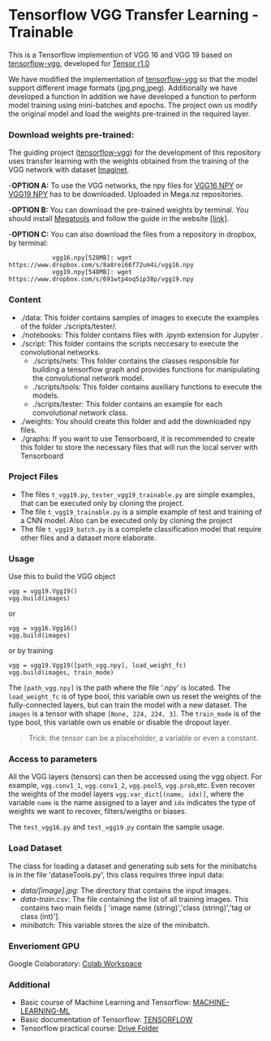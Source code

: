 # Tensorflow VGG Transfer Learning - Trainable

This is a Tensorflow implemention of VGG 16 and VGG 19 based on [tensorflow-vgg](https://github.com/machrisaa/tensorflow-vgg), developed for [Tensor r1.0](https://www.tensorflow.org/)

We have modified the implementation of <a href="https://github.com/machrisaa/tensorflow-vgg">tensorflow-vgg</a> so that the model support different image formats (jpg,png,jpeg). Additionally we have developed a function 
In addition we have developed a function to perform model training using mini-batches and epochs. The project own us modify the original model and load the weights pre-trained in the required layer.

### Download weights pre-trained:
The guiding project (<a href="https://github.com/machrisaa/tensorflow-vgg">tensorflow-vgg</a>) for the development of this repository uses transfer learning with the weights obtained from the training of the VGG network with dataset [Imaginet](http://image-net.org/challenges/LSVRC/2016/index).

  -__OPTION A:__ To use the VGG networks, the npy files for [VGG16 NPY](https://mega.nz/#!YU1FWJrA!O1ywiCS2IiOlUCtCpI6HTJOMrneN-Qdv3ywQP5poecM) or [VGG19 NPY](https://mega.nz/#!xZ8glS6J!MAnE91ND_WyfZ_8mvkuSa2YcA7q-1ehfSm-Q1fxOvvs) has to be downloaded. Uploaded in Mega.nz repositories.

  -__OPTION B:__ You can download the pre-trained weights by terminal. You should install [Megatools](https://megatools.megous.com/) and follow the guide in the website <a href="http://luiszambrana.com.ar/bajar-archivos-de-mega-por-terminal">[link]</a>.
  
  -__OPTION C:__ You can also download the files from a repository in dropbox, by terminal:
  ```
              vgg16.npy[528MB]: wget https://www.dropbox.com/s/8a8rei66f72um4i/vgg16.npy
              vgg19.npy[548MB]: wget https://www.dropbox.com/s/691wtp4oq5ip38p/vgg19.npy
  ```

### Content
  - ./data: This folder contains samples of images to execute the examples of the folder ./scripts/tester/.
  - ./notebooks: This folder contains files with .ipynb extension for Jupyter .
  - ./script: This folder contains the scripts neccesary to execute the convolutional networks.
    - ./scripts/nets: This folder contains the classes responsible for building a tensorflow graph and provides functions for manipulating the convolutional network model.
    - ./scripts/tools: This folder contains auxiliary functions to execute the models.
    - ./scripts/tester: This folder contains an example for each convolutional network class.
  - ./weights: You should create this folder and add the downloaded npy files.
  - ./graphs: If you want to use Tensorboard, it is recommended to create this folder to store the necessary files that will run the local server with Tensorboard

### Project Files
 - The files `t_vgg19.py`, `tester_vgg19_trainable.py` are simple examples, that can be executed only by cloning the project.
 - The file `t_vgg19_trainable.py` is a simple example of test and training of a CNN model. Also can be executed only by cloning the project
 - The file `t_vgg19_batch.py` is a complete classification model that require other files and a dataset more elaborate.

### Usage
Use this to build the VGG object
```
vgg = vgg19.Vgg19()
vgg.build(images)
```
or
```
vgg = vgg16.Vgg16()
vgg.build(images)
```
or by training
```
vgg = vgg19.Vgg19([path_vgg.npy], load_weight_fc)
vgg.build(images, train_mode)
```
The `[path_vgg.npy]` is the path where the file '.npy' is located.
The `load_weight_fc` is of type bool, this variable own us reset the weights of the fully-connected layers, but can train the model with a new dataset.
The `images` is a tensor with shape `[None, 224, 224, 3]`. 
The `train_mode` is of the type bool, this variable own us enable or disable the dropout layer.

>Trick: the tensor can be a placeholder, a variable or even a constant.

### Access to parameters
All the VGG layers (tensors) can then be accessed using the vgg object. For example, `vgg.conv1_1`, `vgg.conv1_2`, `vgg.pool5`, `vgg.prob`,etc. Even recover the weights of the model layers `vgg.var_dict[(name, idx)]`, where the variable `name` is the name assigned to a layer and `idx` indicates the type of weights we want to recover, filters/weigths or biases.

The `test_vgg16.py` and `test_vgg19.py` contain the sample usage.

### Load Dataset
The class for loading a dataset and generating sub sets for the minibatchs is in the file 'dataseTools.py', this class requires three input data:
  - *data/[image].jpg:* The directory that contains the input images.
  - *data-train.csv:* The file containing the list of all training images. This contains two main fields [ 'image name (string)','class (string)','tag or class (int)'].
  - *minibatch:* This variable stores the size of the minibatch.

### Enverioment GPU
Google Colaboratory: <a href='https://drive.google.com/drive/folders/1FQIrTWLObCfFOjqQojzx73qQ2g2X6g-f?usp=sharing'>Colab Workspace<a/>

### Additional
  - Basic course of Machine Learning and Tensorflow: <a href='https://paper.dropbox.com/doc/MACHINE-LEARNING-ML--AZTcNGc3Q~wJa~hst1IjrRguAQ-Wakz7vrDO4AmkK9zhGO9e'>MACHINE-LEARNING-ML</a>
  - Basic documentation of Tensorflow: <a href='https://paper.dropbox.com/doc/TENSORFLOW--AZSCmtaqm6hHuzONzQ1DQYsiAQ-Tt6UfeyV3zEm7ds2ZeO5X'>TENSORFLOW</a>
  - Tensorflow practical course: <a href='https://drive.google.com/drive/folders/0B41Zbb4c8HVyMHlSQlVFWWphNXc?usp=sharing'>Drive Folder</a>
